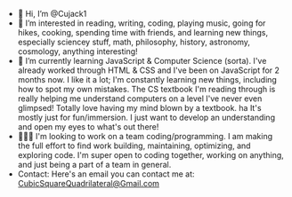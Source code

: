 - 👋 Hi, I’m @Cujack1
- 👀 I’m interested in reading, writing, coding, playing music, going for hikes, cooking, spending time with friends, and learning new things, especially sciencey stuff, math, philosophy, history, astronomy, cosmology, anything interesting!
- 🌱 I’m currently learning JavaScript & Computer Science (sorta). I've already worked through HTML & CSS and I've been on JavaScript for 2 months now. I like it a lot; I'm constantly learning new things, including how to spot my own mistakes. The CS textbook I'm reading through is really helping me understand computers on a level I've never even glimpsed! Totally love having my mind blown by a textbook. ha It's mostly just for fun/immersion. I just want to develop an understanding and open my eyes to what's out there!
- 🌱👀👋 I'm looking to work on a team coding/programming. I am making the full effort to find work building, maintaining, optimizing, and exploring code. I'm super open to coding together, working on anything, and just being a part of a team in general.
- Contact:
   Here's an email you can contact me at: CubicSquareQuadrilateral@Gmail.com
<!---
Cujack1/Cujack1 is a ✨ special ✨ repository because its `README.md` (this file) appears on your GitHub profile.
You can click the Preview link to take a look at your changes.
--->
